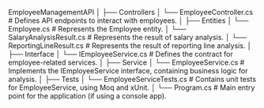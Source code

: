 EmployeeManagementAPI
│
├── Controllers
│   └── EmployeeController.cs            # Defines API endpoints to interact with employees.
│
├── Entities
│   └── Employee.cs                      # Represents the Employee entity.
│   └── SalaryAnalysisResult.cs          # Represents the result of salary analysis.
│   └── ReportingLineResult.cs          # Represents the result of reporting line analysis.
│
├── Interface
│   └── IEmployeeService.cs              # Defines the contract for employee-related services.
│
├── Service
│   └── EmployeeService.cs               # Implements the IEmployeeService interface, containing business logic for analysis.
│
├── Tests
│   └── EmployeeServiceTests.cs          # Contains unit tests for EmployeeService, using Moq and xUnit.
│
└── Program.cs                           # Main entry point for the application (if using a console app).
